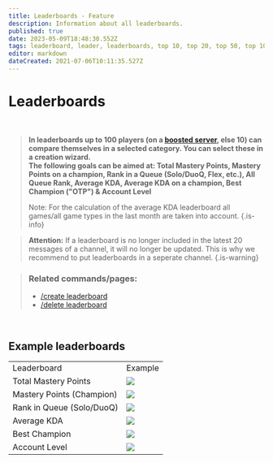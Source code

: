 ```yaml
---
title: Leaderboards - Feature
description: Information about all leaderboards.
published: true
date: 2023-05-09T18:48:30.552Z
tags: leaderboard, leader, leaderboards, top 10, top 20, top 50, top 100, best player
editor: markdown
dateCreated: 2021-07-06T10:11:35.527Z
---
```


# Leaderboards

<br>

>**In leaderboards up to 100 players (on a [boosted server](https://wiki.zoe-discord-bot.ch/en/Zoe-Points-And-Boosting), else 10) can compare themselves in a selected category. You can select these in a creation wizard. <br>
The following goals can be aimed at: Total Mastery Points, Mastery Points on a champion, Rank in a Queue (Solo/DuoQ, Flex, etc.), All Queue Rank, Average KDA, Average KDA on a champion, Best Champion ("OTP") & Account Level**
>
>Note: For the calculation of the average KDA leaderboard all games/all game types in the last month are taken into account.
>{.is-info}

> **Attention:** If a leaderboard is no longer included in the latest 20 messages of a channel, it will no longer be updated. This is why we recommend to put leaderboards in a seperate channel.
>{.is-warning}

>### Related commands/pages:
>-   [/create leaderboard](/en/commands/create/leaderboard/)
>-   [/delete leaderboard](/en/commands/delete/leaderboard/)

<br>

## Example leaderboards

|     |     |
| --- | --- |
| Leaderboard | Example |
| Total Mastery Points | ![](/new_leaderboard_total_mastery_points.png) |
| Mastery Points (Champion) | ![](/new_leaderboard_mastery_points_champion.png) |
| Rank in Queue (Solo/DuoQ) | ![](/new_leaderboard_rank.png) |
| Average KDA | ![](/new_leaderboard_kda.png) |
| Best Champion | ![](/new_leaderboard_otp.png) |
| Account Level | ![](/new_leaderboard_account_level.png) |

